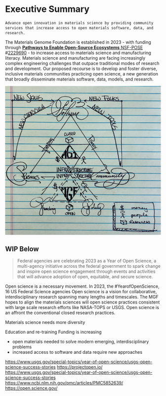 # Executive Summary

```{admonition} MGF Vision
Advance open innovation in materials science by providing community services that increase access to open materials software, data, and research.
```

The Materials Genome Foundation is established in 2023 - with funding through [__Pathways to Enable Open-Source Ecosystems__ NSF-<abbr title="Pathways to Enable Open-Source Ecosystems">POSE</abbr>][POSE] #[2229690][2229690] - to increase access to materials science and manufacturing literacy.
Materials science and manufacturing are facing increasingly complex engineering challenges that outpace traditional modes of research and development. Our proposed recourse is to develop and foster diverse, inclusive materials communities practicing open science, a new generation that broadly disseminate materials software, data, models, and research.

![](images/mgf-overview-out.png "a hand-driven diagram illustrating the goals of the MGF relative to existing efforts like the Materials Genome Initiative")


## WIP Below

> Federal agencies are celebrating 2023 as a Year of Open Science, a multi-agency initiative across the federal government to spark change and inspire open science engagement through events and activities that will advance adoption of open, equitable, and secure science.

Open science is a necessary movement. In 2023, the #YearofOpenScience, 16 US Federal Science agencies 
Open science is a vision for collaborative, interdisciplinary research spanning many lengths and timescales. The MGF hopes to align the materials sciences will open science practices consistent with large scale research efforts like NASA-TOPS or USGS. Open science is an affront the conventional closed research practices. 

Materials science needs more diversity

Education and re-training
Funding is increasing
 


* open materials needed to solve modern emerging, interdisciplinary problems
* increased access to software and data require new approaches




[POSE]: https://www.nsf.gov/pubs/2022/nsf22572/nsf22572.htm
[2229690]: https://www.nsf.gov/awardsearch/showAward?AWD_ID=2229690 "A Path to Sustaining a New Open-Source Ecosystem for Materials Science"

https://www.usgs.gov/special-topics/year-of-open-science/usgs-open-science-success-stories
https://projectopen.io/
https://www.usgs.gov/special-topics/year-of-open-science/usgs-open-science-success-stories
https://www.ncbi.nlm.nih.gov/pmc/articles/PMC5852639/
https://open.science.gov/